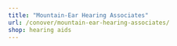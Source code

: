 ```yaml
---
title: "Mountain-Ear Hearing Associates"
url: /conover/mountain-ear-hearing-associates/
shop: hearing aids
---
```

